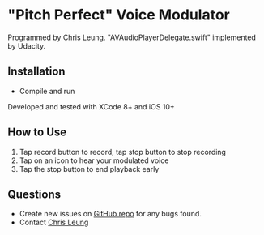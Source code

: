 "Pitch Perfect" Voice Modulator
===============================

Programmed by Chris Leung. "AVAudioPlayerDelegate.swift" implemented by Udacity.

Installation
------------
* Compile and run

Developed and tested with XCode 8+ and iOS 10+

How to Use
----------
1. Tap record button to record, tap stop button to stop recording
2. Tap on an icon to hear your modulated voice
3. Tap the stop button to end playback early

Questions
---------
* Create new issues on [GitHub repo](https://github.com/chrislzm/PitchPerfect/issues) for any bugs found.
* Contact [Chris Leung](https://github.com/chrislzm)